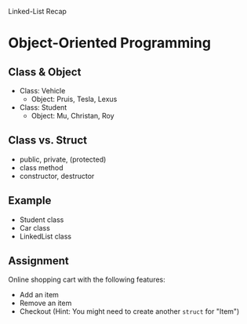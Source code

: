 Linked-List Recap

# Object-Oriented Programming

## Class & Object

- Class: Vehicle
  - Object: Pruis, Tesla, Lexus
- Class: Student
  - Object: Mu, Christan, Roy

## Class vs. Struct

- public, private, (protected)
- class method
- constructor, destructor

## Example

- Student class
- Car class
- LinkedList class

## Assignment

Online shopping cart with the following features:
- Add an item
- Remove an item
- Checkout
(Hint: You might need to create another `struct` for "Item")


